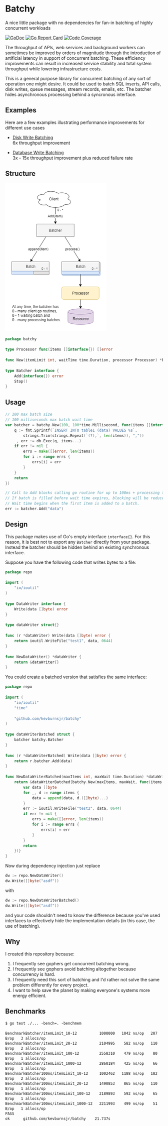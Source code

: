 # Batchy

A nice little package with no dependencies for fan-in batching of highly concurrent workloads

[![GoDoc](https://godoc.org/github.com/kevburnsjr/batchy?status.svg)](https://godoc.org/github.com/kevburnsjr/batchy)
[![Go Report Card](https://goreportcard.com/badge/github.com/kevburnsjr/batchy?2)](https://goreportcard.com/report/github.com/kevburnsjr/batchy)
[![Code Coverage](http://gocover.io/_badge/github.com/kevburnsjr/batchy?2)](http://gocover.io/github.com/kevburnsjr/batchy)

The throughput of APIs, web services and background workers can sometimes be improved by orders of magnitude
through the introduction of artificial latency in support of concurrent batching. These efficiency improvements
can result in increased service stability and total system throughput while lowering infrastructure costs.

This is a general purpose library for concurrent batching of any sort of operation one might desire. It could
be used to batch SQL inserts, API calls, disk writes, queue messages, stream records, emails, etc. The batcher
hides asynchronous processing behind a syncronous interface.

## Examples

Here are a few examples illustrating performance improvements for different use cases

- [Disk Write Batching](_examples/disk)  
6x throughput improvement  

- [Database Write Batching](_examples/db)  
3x - 15x throughput improvement plus reduced failure rate  

## Structure

![architecture diagram](docs/batchy-arch.png)

```go
package batchy

type Processor func(items []interface{}) []error

func New(itemLimit int, waitTime time.Duration, processor Processor) *batcher

type Batcher interface {
    Add(interface{}) error
    Stop()
}
```

## Usage

```go
// 100 max batch size
// 100 milliseconds max batch wait time
var batcher = batchy.New(100, 100*time.Millisecond, func(items []interface{}) (errs []error) {
	q := fmt.Sprintf(`INSERT INTO table1 (data) VALUES %s`,
		strings.Trim(strings.Repeat(`(?),`, len(items)), ","))
	_, err := db.Exec(q, items...)
	if err != nil {
		errs = make([]error, len(items))
		for i := range errs {
			errs[i] = err
		}
	}
	return
})
```
```go
// Call to Add blocks calling go routine for up to 100ms + processing time.
// If batch is filled before wait time expires, blocking will be reduced.
// Wait time begins when the first item is added to a batch.
err := batcher.Add("data")
```

## Design

This package makes use of Go's empty interface `interface{}`. For this reason, it is best not to export
any `Batcher` directly from your package. Instead the batcher should be hidden behind an existing synchronous
interface.

Suppose you have the following code that writes bytes to a file:

```go
package repo

import (
	"io/ioutil"
)

type DataWriter interface {
	Write(data []byte) error
}

type dataWriter struct{}

func (r *dataWriter) Write(data []byte) error {
	return ioutil.WriteFile("test1", data, 0644)
}

func NewDataWriter() *dataWriter {
	return &dataWriter{}
}
```

You could create a batched version that satisfies the same interface:
```go
package repo

import (
	"io/ioutil"
	"time"

	"github.com/kevburnsjr/batchy"
)

type dataWriterBatched struct {
	batcher batchy.Batcher
}

func (r *dataWriterBatched) Write(data []byte) error {
	return r.batcher.Add(data)
}

func NewDataWriterBatched(maxItems int, maxWait time.Duration) *dataWriterBatched {
	return &dataWriterBatched{batchy.New(maxItems, maxWait, func(items []interface{}) (errs []error) {
		var data []byte
		for _, d := range items {
			data = append(data, d.([]byte)...)
		}
		err := ioutil.WriteFile("test2", data, 0644)
		if err != nil {
			errs = make([]error, len(items))
			for i := range errs {
				errs[i] = err
			}
		}
		return
	})}
}
```

Now during dependency injection just replace

```go
dw := repo.NewDataWriter()
dw.Write([]byte("asdf"))
```

with

```go
dw := repo.NewDataWriterBatched()
dw.Write([]byte("asdf"))
```

and your code shouldn't need to know the difference because you've used interfaces to effectively hide the
implementation details (in this case, the use of batching).

## Why

I created this repository because:

1) I frequently see gophers get concurrent batching wrong.
2) I frequently see gophers avoid batching altogether because concurrency is hard.
3) I frequently need this sort of batching and I'd rather not solve the same problem differently for every project.
4) I want to help save the planet by making everyone's systems more energy efficient.

## Benchmarks

```
$ go test ./... -bench=. -benchmem

BenchmarkBatcher/itemLimit_10-12          1000000   1042 ns/op   207 B/op   3 allocs/op
BenchmarkBatcher/itemLimit_20-12          2104995    582 ns/op   110 B/op   2 allocs/op
BenchmarkBatcher/itemLimit_100-12         2558310    479 ns/op    80 B/op   1 allocs/op
BenchmarkBatcher/itemLimit_1000-12        2860184    425 ns/op    66 B/op   1 allocs/op
BenchmarkBatcher100ms/itemLimit_10-12     1002462   1188 ns/op   182 B/op   2 allocs/op
BenchmarkBatcher100ms/itemLimit_20-12     1490853    865 ns/op   110 B/op   1 allocs/op
BenchmarkBatcher100ms/itemLimit_100-12    2189893    592 ns/op    65 B/op   1 allocs/op
BenchmarkBatcher100ms/itemLimit_1000-12   2211993    499 ns/op    51 B/op   1 allocs/op
PASS
ok      github.com/kevburnsjr/batchy    21.737s
```
